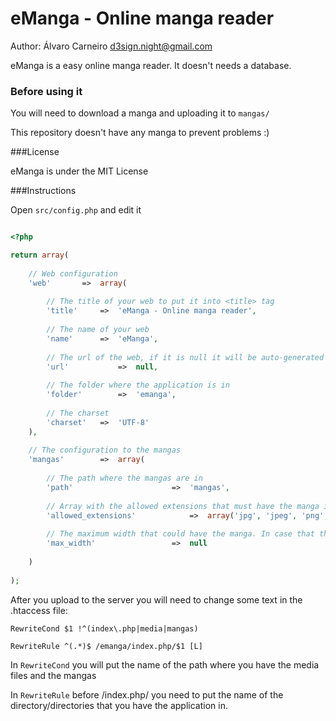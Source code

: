 eManga - Online manga reader
==================

Author: Álvaro Carneiro [d3sign.night@gmail.com](mailto:d3sign.night@gmail.com)

eManga is a easy online manga reader. It doesn't needs a database.

### Before using it

You will need to download a manga and uploading it to `mangas/`

This repository doesn't have any manga to prevent problems :)

###License

eManga is under the MIT License

###Instructions

Open `src/config.php` and edit it

```php

<?php

return array(
	
	// Web configuration
	'web'		=>	array(
		
		// The title of your web to put it into <title> tag
		'title'		=>	'eManga - Online manga reader',
		
		// The name of your web
		'name'		=>	'eManga',
		
		// The url of the web, if it is null it will be auto-generated
		'url'			=>	null,
		
		// The folder where the application is in
		'folder'		=>	'emanga',
		
		// The charset
		'charset'	=>	'UTF-8'
	),
	
	// The configuration to the mangas
	'mangas'		=>	array(
		
		// The path where the mangas are in
		'path'						=>	'mangas',
		
		// Array with the allowed extensions that must have the manga image
		'allowed_extensions'			=>	array('jpg', 'jpeg', 'png', 'bmp', 'gif'),
		
		// The maximum width that could have the manga. In case that the manga was higher then resize it
		'max_width'					=>	null
		
	)
	
);

```

After you upload to the server you will need to change some text in the .htaccess file:

` RewriteCond $1 !^(index\.php|media|mangas) `

` RewriteRule ^(.*)$ /emanga/index.php/$1 [L] `

In `RewriteCond` you will put the name of the path where you have the media files and the mangas

In `RewriteRule` before /index.php/ you need to put the name of the directory/directories that you have the application in.
